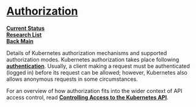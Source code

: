 # **[Authorization](https://kubernetes.io/docs/reference/access-authn-authz/authorization/)**

**[Current Status](../../../../development/status/weekly/current_status.md)**\
**[Research List](../../../research_list.md)**\
**[Back Main](../../../../README.md)**

Details of Kubernetes authorization mechanisms and supported authorization modes.
Kubernetes authorization takes place following **[authentication](https://kubernetes.io/docs/reference/access-authn-authz/authentication/)**. Usually, a client making a request must be authenticated (logged in) before its request can be allowed; however, Kubernetes also allows anonymous requests in some circumstances.

For an overview of how authorization fits into the wider context of API access control, read **[Controlling Access to the Kubernetes API](https://kubernetes.io/docs/concepts/security/controlling-access/)**.
